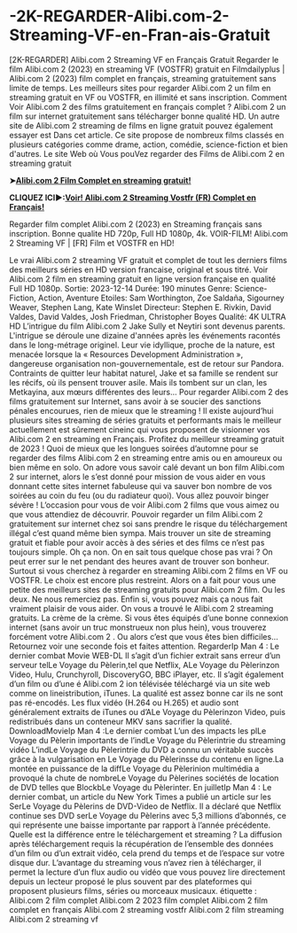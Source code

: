 # -2K-REGARDER-Alibi.com-2-Streaming-VF-en-Fran-ais-Gratuit
[2K-REGARDER] Alibi.com 2 Streaming VF en Français Gratuit
Regarder le film Alibi.com 2 (2023) en streaming VF (VOSTFR) gratuit en Filmdailyplus | Alibi.com 2 (2023) film complet en français, streaming gratuitement sans limite de temps.
Les meilleurs sites pour regarder Alibi.com 2 un film en streaming gratuit en VF ou VOSTFR, en illimité et sans inscription.
Comment Voir Alibi.com 2 des films gratuitement en français complet ? Alibi.com 2 un film sur internet gratuitement sans télécharger bonne qualité HD.
Un autre site de Alibi.com 2 streaming de films en ligne gratuit pouvez également essayer est Dans cet article. Ce site propose de nombreux films classés en plusieurs catégories comme drame, action, comédie, science-fiction et bien d'autres.
Le site Web où Vous pouVez regarder des Films de Alibi.com 2 en streaming gratuit

<strong> ➤<a href="https://zonemovie4k.net/fr/967585/alibi-com-2.html">Alibi.com 2 Film Complet en streaming gratuit!</a> </strong>

<strong> CLIQUEZ ICI►:<a href="https://zonemovie4k.net/fr/967585/alibi-com-2.html">Voir! Alibi.com 2 Streaming Vostfr (FR) Complet en Français!</a> </strong>

Regarder film complet Alibi.com 2 (2023) en Streaming français sans inscription. Bonne qualite HD 720p, Full HD 1080p, 4k.
VOIR-FILM! Alibi.com 2 Streaming VF | [FR] Film et VOSTFR en HD!

Le vrai Alibi.com 2 streaming VF gratuit et complet de tout les derniers films des meilleurs séries en HD version francaise, original et sous titré.
Voir Alibi.com 2 film en streaming gratuit en ligne version française en qualité Full HD 1080p.
Sortie: 2023-12-14
Durée: 190 minutes
Genre: Science-Fiction, Action, Aventure
Etoiles: Sam Worthington, Zoe Saldaña, Sigourney Weaver, Stephen Lang, Kate Winslet
Directeur: Stephen E. Rivkin, David Valdes, David Valdes, Josh Friedman, Christopher Boyes
Qualité: 4K ULTRA HD
L’intrigue du film Alibi.com 2
Jake Sully et Neytiri sont devenus parents. L'intrigue se déroule une dizaine d'années après les événements racontés dans le long-métrage originel. Leur vie idyllique, proche de la nature, est menacée lorsque la « Resources Development Administration », dangereuse organisation non-gouvernementale, est de retour sur Pandora. Contraints de quitter leur habitat naturel, Jake et sa famille se rendent sur les récifs, où ils pensent trouver asile. Mais ils tombent sur un clan, les Metkayina, aux mœurs différentes des leurs...
Pour regarder Alibi.com 2 des films gratuitement sur Internet, sans avoir à se soucier des sanctions pénales encourues, rien de mieux que le streaming ! Il existe aujourd’hui plusieurs sites streaming de séries gratuits et performants mais le meilleur actuellement est sûrement cineinc qui vous proposent de visionner vos Alibi.com 2 en streaming en Français. Profitez du meilleur streaming gratuit de 2023 ! Quoi de mieux que les longues soirées d’automne pour se regarder des films Alibi.com 2 en streaming entre amis ou en amoureux ou bien même en solo.
On adore vous savoir calé devant un bon film Alibi.com 2 sur internet, alors le s’est donné pour mission de vous aider en vous donnant cette sites internet fabuleuse qui va sauver bon nombre de vos soirées au coin du feu (ou du radiateur quoi).
Vous allez pouvoir binger sévère ! L’occasion pour vous de voir Alibi.com 2 films que vous aimez ou que vous attendiez de découvrir.
Pouvoir regarder un film Alibi.com 2 gratuitement sur internet chez soi sans prendre le risque du téléchargement illégal c’est quand même bien sympa. Mais trouver un site de streaming gratuit et fiable pour avoir accès à des séries et des films ce n’est pas toujours simple. Oh ça non. On en sait tous quelque chose pas vrai ?
On peut errer sur le net pendant des heures avant de trouver son bonheur. Surtout si vous cherchez à regarder en streaming Alibi.com 2 films en VF ou VOSTFR. Le choix est encore plus restreint. Alors on a fait pour vous une petite des meilleurs sites de streaming gratuits pour Alibi.com 2 film. Ou les deux.
Ne nous remerciez pas. Enfin si, vous pouvez mais ça nous fait vraiment plaisir de vous aider. On vous a trouvé le Alibi.com 2 streaming gratuits. La crème de la crème. Si vous êtes équipés d’une bonne connexion internet (sans avoir un truc monstrueux non plus hein), vous trouverez forcément votre Alibi.com 2 . Ou alors c’est que vous êtes bien difficiles…
Retournez voir une seconde fois et faites attention. RegarderIp Man 4 : Le dernier combat Movie WEB-DL Il s’agit d’un fichier extrait sans erreur d’un serveur telLe Voyage du Pèlerin,tel que Netflix, ALe Voyage du Pèlerinzon Video, Hulu, Crunchyroll, DiscoveryGO, BBC iPlayer, etc. Il s’agit également d’un film ou d’une é Alibi.com 2 ion télévisée téléchargé via un site web comme on lineistribution, iTunes. La qualité est assez bonne car ils ne sont pas ré-encodés.
Les flux vidéo (H.264 ou H.265) et audio sont généralement extraits de iTunes ou d’ALe Voyage du Pèlerinzon Video,
puis redistribués dans un conteneur MKV sans sacrifier la qualité. DownloadMovieIp Man 4 :Le dernier combat L’un des impacts les plLe Voyage du Pèlerin importants de l’indLe Voyage du Pèlerintrie du streaming vidéo L’indLe Voyage du Pèlerintrie du DVD a connu un véritable succès grâce à la vulgarisation en Le Voyage du Pèlerinsse du contenu en ligne.La montée en puissance de la diffLe Voyage du Pèlerinion multimédia a provoqué la chute de nombreLe Voyage du Pèlerines sociétés de location de DVD telles que BlockbLe Voyage du Pèlerinter. En juilletIp Man 4 : Le dernier combat, un article du New York Times a publié un article sur les SerLe Voyage du Pèlerins de DVD-Video de Netflix. Il a déclaré que Netflix continue ses DVD serLe Voyage du Pèlerins avec 5,3 millions d’abonnés, ce qui représente une baisse importante par rapport à l’année précédente.
Quelle est la différence entre le téléchargement et streaming ?
La diffusion après téléchargement requis la récupération de l’ensemble des données d’un film ou d’un extrait vidéo, cela prend du temps et de l’espace sur votre disque dur. L’avantage du streaming vous n’avez rien à télécharger, il permet la lecture d’un flux audio ou vidéo que vous pouvez lire directement depuis un lecteur proposé le plus souvent par des plateformes qui proposent plusieurs films, séries ou morceaux musicaux.
étiquette :
Alibi.com 2 film complet
Alibi.com 2 2023 film complet
Alibi.com 2 film complet en français
Alibi.com 2 streaming vostfr
Alibi.com 2 film streaming
Alibi.com 2 streaming vf

